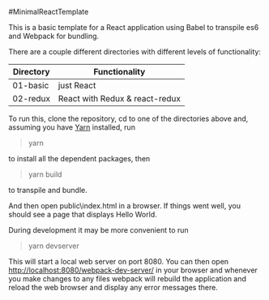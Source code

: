 #MinimalReactTemplate

This is a basic template for a React application using Babel to transpile es6 and Webpack for bundling. 

There are a couple different directories with different levels of functionality:

| Directory | Functionality                  |
|-----------|--------------------------------|
| 01-basic  | just React                     |
| 02-redux  | React with Redux & react-redux |

To run this, clone the repository, cd to one of the directories above and, assuming you have [Yarn](https://yarnpkg.com/) installed, run

>yarn

to install all the dependent packages, then 

>yarn build

to transpile and bundle.

And then open public\index.html in a browser. If things went well, you should see a page that displays Hello World.

During development it may be more convenient to run

>yarn devserver

This will start a local web server on port 8080. You can then open <http://localhost:8080/webpack-dev-server/> in your browser and whenever you make changes to any files webpack will rebuild the application and reload the web browser and display any error messages there.
